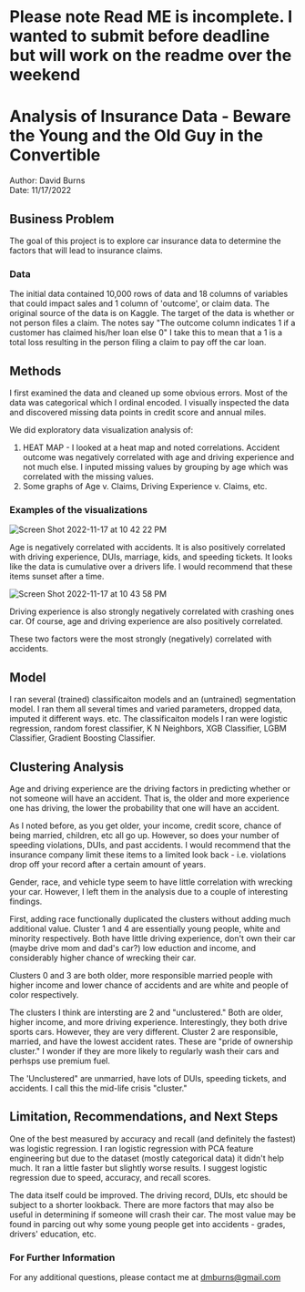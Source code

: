 # Please note Read ME is incomplete.  I wanted to submit before deadline but will work on the readme over the weekend


# Analysis of Insurance Data - Beware the Young and the Old Guy in the Convertible
Author: David Burns <br>
Date: 11/17/2022

## Business Problem
The goal of this project is to explore car insurance data to determine the factors that will lead to insurance claims.

### Data
The initial data contained 10,000 rows of data and 18 columns of variables that could impact sales and 1 column of 'outcome', or claim data.   The original source of the data is on Kaggle.  The target of the data is whether or not person files a claim. The notes say "The outcome column indicates 1 if a customer has claimed his/her loan else 0" I take this to mean that a 1 is a total loss resulting in the person filing a claim to pay off the car loan.

## Methods
I first examined the data and cleaned up some obvious errors. Most of the data was categorical which I ordinal encoded.  I visually inspected the data and discovered missing data points in credit score and annual miles.  

We did exploratory data visualization analysis of: 

1)  HEAT MAP - I looked at a heat map and noted correlations. Accident outcome was negatively correlated with age and driving experience and not much else.  I inputed missing values by grouping by age which was correlated with the missing values.
2)  Some graphs of Age v. Claims, Driving Experience v. Claims, etc.


### Examples of the visualizations

![Screen Shot 2022-11-17 at 10 42 22 PM](https://user-images.githubusercontent.com/113855848/202638132-c86351c9-0937-4bd7-9678-6cb0e58e6aa3.png)

Age is negatively correlated with accidents.  It is also positively correlated with driving experience, DUIs, marriage, kids, and speeding tickets.  It looks like the data is cumulative over a drivers life.  I would recommend that these items sunset after a time.


![Screen Shot 2022-11-17 at 10 43 58 PM](https://user-images.githubusercontent.com/113855848/202638345-f496b2d8-265c-4648-a2f1-75a191fe612e.png)

Driving experience is also strongly negatively correlated with crashing ones car.  Of course, age and driving experience are also positively correlated.

These two factors were the most strongly (negatively) correlated with accidents.

## Model

I ran several (trained) classificaiton models and an (untrained) segmentation model.  I ran them all several times and varied parameters, dropped data, imputed it different ways. etc.  The classificaiton models I ran were logistic regression, random forest classifier, K N Neighbors, XGB Classifier, LGBM Classifier, Gradient Boosting Classifier.  

## Clustering Analysis

Age and driving experience are the driving factors in predicting whether or not someone will have an accident. That is, the older and more experience one has driving, the lower the probability that one will have an accident.

As I noted before, as you get older, your income, credit score, chance of being married, children, etc all go up. However, so does your number of speeding violations, DUIs, and past accidents. I would recommend that the insurance company limit these items to a limited look back - i.e. violations drop off your record after a certain amount of years.

Gender, race, and vehicle type seem to have little correlation with wrecking your car. However, I left them in the analysis due to a couple of interesting findings.

First, adding race functionally duplicated the clusters without adding much additional value. Cluster 1 and 4 are essentially young people, white and minority respectively. Both have little driving experience, don't own their car (maybe drive mom and dad's car?) low eduction and income, and considerably higher chance of wrecking their car.

Clusters 0 and 3 are both older, more responsible married people with higher income and lower chance of accidents and are white and people of color respectively.

The clusters I think are intersting are 2 and "unclustered." Both are older, higher income, and more driving experience. Interestingly, they both drive sports cars. However, they are very different. Cluster 2 are responsible, married, and have the lowest accident rates. These are "pride of ownership cluster."  I wonder if they are more likely to regularly wash their cars and perhsps use premium fuel.  

The 'Unclustered" are unmarried, have lots of DUIs, speeding tickets, and accidents. I call this the mid-life crisis "cluster."

## Limitation, Recommendations, and Next Steps

One of the best measured by accuracy and recall (and definitely the fastest) was logistic regression.  I ran logistic regression with PCA feature engineering but due to the dataset (mostly categorical data)  it didn't help much. It ran a little faster but slightly worse results.  I suggest logistic regression due to speed, accuracy, and recall scores.

The data itself could be improved.  The driving record, DUIs, etc should be subject to a shorter lookback.  There are more factors that may also be useful in determining if someone will crash their car. The most value may be found in parcing out why some young people get into accidents - grades, drivers' education, etc.  

### For Further Information

For any additional questions, please contact me at dmburns@gmail.com
